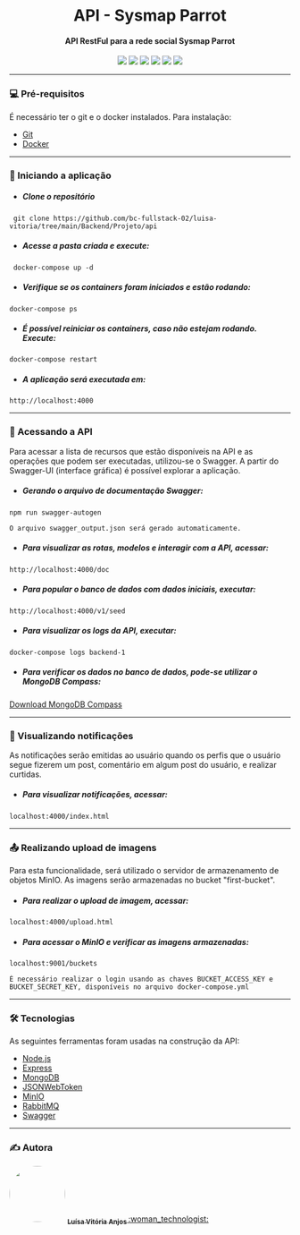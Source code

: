 <h1 align="center"> API - Sysmap Parrot </h1>
<h4 align="center"> API RestFul para a rede social Sysmap Parrot </h1>

<p align="center">
<img src="https://img.shields.io/badge/Node.js-43853D?style=for-the-badge&logo=node.js&logoColor=white"  />
<img src="https://img.shields.io/badge/express.js-%23404d59.svg?style=for-the-badge&logo=express&logoColor=%2361DAFB" />
<img src="https://img.shields.io/badge/MongoDB-4EA94B?style=for-the-badge&logo=mongodb&logoColor=white" />
<img src="https://img.shields.io/badge/Docker-2496ED?style=for-the-badge&logo=docker&logoColor=white" />
<img src="https://img.shields.io/badge/JWT-black?style=for-the-badge&logo=JSON%20web%20tokens" />
<img src ="https://img.shields.io/badge/Rabbitmq-FF6600?style=for-the-badge&logo=rabbitmq&logoColor=white" />
</p>


------------


### 💻 Pré-requisitos
É necessário ter o git e o docker instalados. Para instalação:
- [Git](http://https://git-scm.com/downloads "Git")
- [Docker](http://https://www.docker.com/get-started/ "Docker Instalação")

------------

### 🚀 Iniciando a aplicação
- ##### Clone o repositório
` git clone https://github.com/bc-fullstack-02/luisa-vitoria/tree/main/Backend/Projeto/api`

- ##### Acesse a pasta criada e execute:
` docker-compose up -d`

- ##### Verifique se os containers foram iniciados e estão rodando:
`docker-compose ps`

- ##### É possível reiniciar os containers, caso não estejam rodando. Execute:
`docker-compose restart`

- ##### A aplicação será executada em:
`http://localhost:4000`


------------

 ### 🎲 Acessando a API
Para acessar a lista de recursos que estão disponíveis na API  e as operações que podem ser executadas, utilizou-se o Swagger.  A partir do Swagger-UI (interface gráfica) é possível explorar a aplicação. 

- ##### Gerando o arquivo de documentação Swagger: 
`npm run swagger-autogen`

	O arquivo swagger_output.json será gerado automaticamente.
- ##### Para visualizar as rotas, modelos e interagir com a API, acessar: 
`http://localhost:4000/doc`

- ##### Para popular o banco de dados com dados iniciais, executar: 
`http://localhost:4000/v1/seed`

- ##### Para visualizar os logs da API, executar: 
`docker-compose logs backend-1`

- ##### Para verificar os dados no banco de dados, pode-se utilizar o MongoDB Compass: 
[Download MongoDB Compass](http://https://www.mongodb.com/try/download/compass "Download MongoDB Compass")

------------

### :loudspeaker: Visualizando notificações
As notificações serão emitidas ao usuário quando os perfis que o usuário segue fizerem um post, comentário em algum post do usuário, e realizar curtidas.

- ##### Para visualizar notificações, acessar: 
`localhost:4000/index.html`

------------

### :outbox_tray:  Realizando upload de imagens
Para esta funcionalidade, será utilizado o servidor de armazenamento de objetos MinIO. As imagens serão armazenadas no bucket "first-bucket".

- ##### Para realizar o upload de imagem, acessar: 
`localhost:4000/upload.html`

- ##### Para acessar o MinIO e verificar as imagens armazenadas: 
`localhost:9001/buckets`

	É necessário realizar o login usando as chaves BUCKET_ACCESS_KEY e BUCKET_SECRET_KEY, disponíveis no arquivo docker-compose.yml
  
 ------------
 
 ### 🛠 Tecnologias

As seguintes ferramentas foram usadas na construção da API:

- [Node.js](https://nodejs.org/en/)
- [Express](https://expressjs.com/en/)
- [MongoDB](https://www.mongodb.com/)
- [JSONWebToken](https://jwt.io/)
- [MinIO](https://min.io/)
- [RabbitMQ](https://rabbitmq.com/)
- [Swagger](https://swagger.io/)

  
 ------------
 

### :writing_hand: Autora

<img style="border-radius: 50%;" src="https://avatars.githubusercontent.com/u/70411877?v=4" width="100px;" alt=""/> 
<a  href="https://github.com/luisavitoria"><sub><b>Luísa Vitória Anjos </b></sub></a> <a href="https://github.com/luisavitoria">:woman_technologist:</a>
